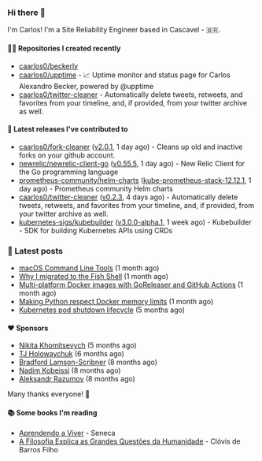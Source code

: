 ### Hi there 👋

I'm Carlos! I'm a Site Reliability Engineer based in Cascavel - 🇧🇷.

#### 👨‍💻 Repositories I created recently
- [caarlos0/beckerly](https://github.com/caarlos0/beckerly)
- [caarlos0/upptime](https://github.com/caarlos0/upptime) - 📈 Uptime monitor and status page for Carlos Alexandro Becker, powered by @upptime
- [caarlos0/twitter-cleaner](https://github.com/caarlos0/twitter-cleaner) - Automatically delete tweets, retweets, and favorites from your timeline, and, if provided, from your twitter archive as well.

#### 🚀 Latest releases I've contributed to


- [caarlos0/fork-cleaner](https://github.com/caarlos0/fork-cleaner) ([v2.0.1](https://github.com/caarlos0/fork-cleaner/releases/tag/v2.0.1), 1 day ago) - Cleans up old and inactive forks on your github account.
- [newrelic/newrelic-client-go](https://github.com/newrelic/newrelic-client-go) ([v0.55.5](https://github.com/newrelic/newrelic-client-go/releases/tag/v0.55.5), 1 day ago) - New Relic Client for the Go programming language
- [prometheus-community/helm-charts](https://github.com/prometheus-community/helm-charts) ([kube-prometheus-stack-12.12.1](https://github.com/prometheus-community/helm-charts/releases/tag/kube-prometheus-stack-12.12.1), 1 day ago) - Prometheus community Helm charts
- [caarlos0/twitter-cleaner](https://github.com/caarlos0/twitter-cleaner) ([v0.2.3](https://github.com/caarlos0/twitter-cleaner/releases/tag/v0.2.3), 4 days ago) - Automatically delete tweets, retweets, and favorites from your timeline, and, if provided, from your twitter archive as well.
- [kubernetes-sigs/kubebuilder](https://github.com/kubernetes-sigs/kubebuilder) ([v3.0.0-alpha.1](https://github.com/kubernetes-sigs/kubebuilder/releases/tag/v3.0.0-alpha.1), 1 week ago) - Kubebuilder - SDK for building Kubernetes APIs using CRDs

### 📄 Latest posts
- [macOS Command Line Tools](https://carlosbecker.com/posts/xcode-select/) (1 month ago)
- [Why I migrated to the Fish Shell](https://carlosbecker.com/posts/fish/) (1 month ago)
- [Multi-platform Docker images with GoReleaser and GitHub Actions](https://carlosbecker.com/posts/multi-platform-docker-images-goreleaser-gh-actions/) (1 month ago)
- [Making Python respect Docker memory limits](https://carlosbecker.com/posts/python-docker-limits/) (1 month ago)
- [Kubernetes pod shutdown lifecycle](https://carlosbecker.com/posts/k8s-pod-shutdown-lifecycle/) (5 months ago)

#### ❤️ Sponsors
- [Nikita Khomitsevych](https://github.com/hamsternik) (5 months ago)
- [TJ Holowaychuk](https://github.com/tj) (6 months ago)
- [Bradford Lamson-Scribner](https://github.com/bradford-hamilton) (8 months ago)
- [Nadim Kobeissi](https://github.com/kaepora) (8 months ago)
- [Aleksandr Razumov](https://github.com/ernado) (8 months ago)

Many thanks everyone! 🙏

#### 📚 Some books I'm reading
- [Aprendendo a Viver](https://www.goodreads.com/book/show/28219486-aprendendo-a-viver) - Seneca
- [A Filosofia Explica as Grandes Questões da Humanidade](https://www.goodreads.com/book/show/24265319-a-filosofia-explica-as-grandes-quest-es-da-humanidade) - Clóvis de Barros Filho
